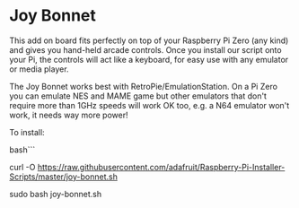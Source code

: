 <!--
---
name: Joy Bonnet
class: board
type: io
formfactor: phat
manufacturer: Adafruit
description: Handheld Arcade Controller for Raspberry Pi
url: https://learn.adafruit.com/adafruit-joy-bonnet-for-raspberry-pi
github: https://github.com/adafruit/adafruit-retrogame
buy: https://www.adafruit.com/product/3464
image: 'joybonnet.png'
pincount: 40
eeprom: no
power:
  '1':
  '2':
  '4':
  '17':
ground:
  '6':
  '9':
  '14':
  '20':
  '25':
  '30':
  '34':
  '39':
pin:
  '3'
    mode: i2c    
  '5': 
    mode:i2c   
  '38': 
    name: Select 
  '37': 
    name: Start 
  '15':
    name: Player1
  '16':   
    name: Player2 
  '32':  
    name: A
  '33':
    name: Y
  '36':
    name: X
  '31':
    name: B 
  
    
i2c:
  
  '0x48':
    name: ADC
    device: ADS1015
-->
# Joy Bonnet


This add on board fits perfectly on top of your Raspberry Pi Zero (any kind) and gives you hand-held arcade controls. 
Once you install our script onto your Pi, the controls will act like a keyboard, for easy use with any emulator or media player.


The Joy Bonnet works best with RetroPie/EmulationStation. On a Pi Zero you can emulate NES and MAME game but other emulators that 
don't require more than 1GHz speeds will work OK too, e.g. a N64 emulator won't work, it needs way more power!


To install:



bash```

curl -O https://raw.githubusercontent.com/adafruit/Raspberry-Pi-Installer-Scripts/master/joy-bonnet.sh

sudo bash joy-bonnet.sh

```





